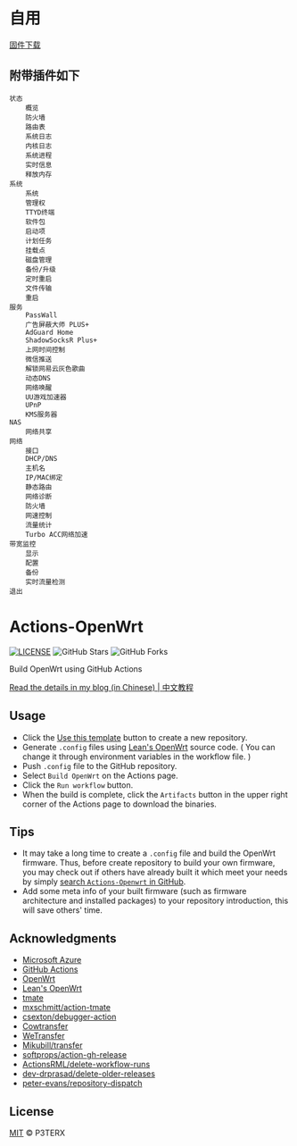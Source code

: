 # 自用
[固件下载](https://github.com/s1oz/openwrt_Build/actions/workflows/build-openwrt.yml)
## 附带插件如下
	状态
		概览
		防火墙
		路由表
		系统日志
		内核日志
		系统进程
		实时信息
		释放内存
	系统
		系统
		管理权
		TTYD终端
		软件包
		启动项
		计划任务
		挂载点
		磁盘管理
		备份/升级
		定时重启
		文件传输
		重启
	服务
		PassWall
		广告屏蔽大师 PLUS+
		AdGuard Home
		ShadowSocksR Plus+
		上网时间控制
		微信推送
		解锁网易云灰色歌曲
		动态DNS
		网络唤醒
		UU游戏加速器
		UPnP
		KMS服务器
	NAS
		网络共享
	网络
		接口
		DHCP/DNS
		主机名
		IP/MAC绑定
		静态路由
		网络诊断
		防火墙
		网速控制
		流量统计
		Turbo ACC网络加速	
	带宽监控
		显示
		配置
		备份
		实时流量检测
    退出



# Actions-OpenWrt

[![LICENSE](https://img.shields.io/github/license/mashape/apistatus.svg?style=flat-square&label=LICENSE)](https://github.com/P3TERX/Actions-OpenWrt/blob/master/LICENSE)
![GitHub Stars](https://img.shields.io/github/stars/P3TERX/Actions-OpenWrt.svg?style=flat-square&label=Stars&logo=github)
![GitHub Forks](https://img.shields.io/github/forks/P3TERX/Actions-OpenWrt.svg?style=flat-square&label=Forks&logo=github)

Build OpenWrt using GitHub Actions

[Read the details in my blog (in Chinese) | 中文教程](https://p3terx.com/archives/build-openwrt-with-github-actions.html)

## Usage

- Click the [Use this template](https://github.com/P3TERX/Actions-OpenWrt/generate) button to create a new repository.
- Generate `.config` files using [Lean's OpenWrt](https://github.com/coolsnowwolf/lede) source code. ( You can change it through environment variables in the workflow file. )
- Push `.config` file to the GitHub repository.
- Select `Build OpenWrt` on the Actions page.
- Click the `Run workflow` button.
- When the build is complete, click the `Artifacts` button in the upper right corner of the Actions page to download the binaries.

## Tips

- It may take a long time to create a `.config` file and build the OpenWrt firmware. Thus, before create repository to build your own firmware, you may check out if others have already built it which meet your needs by simply [search `Actions-Openwrt` in GitHub](https://github.com/search?q=Actions-openwrt).
- Add some meta info of your built firmware (such as firmware architecture and installed packages) to your repository introduction, this will save others' time.

## Acknowledgments

- [Microsoft Azure](https://azure.microsoft.com)
- [GitHub Actions](https://github.com/features/actions)
- [OpenWrt](https://github.com/openwrt/openwrt)
- [Lean's OpenWrt](https://github.com/coolsnowwolf/lede)
- [tmate](https://github.com/tmate-io/tmate)
- [mxschmitt/action-tmate](https://github.com/mxschmitt/action-tmate)
- [csexton/debugger-action](https://github.com/csexton/debugger-action)
- [Cowtransfer](https://cowtransfer.com)
- [WeTransfer](https://wetransfer.com/)
- [Mikubill/transfer](https://github.com/Mikubill/transfer)
- [softprops/action-gh-release](https://github.com/softprops/action-gh-release)
- [ActionsRML/delete-workflow-runs](https://github.com/ActionsRML/delete-workflow-runs)
- [dev-drprasad/delete-older-releases](https://github.com/dev-drprasad/delete-older-releases)
- [peter-evans/repository-dispatch](https://github.com/peter-evans/repository-dispatch)

## License

[MIT](https://github.com/P3TERX/Actions-OpenWrt/blob/main/LICENSE) © P3TERX
